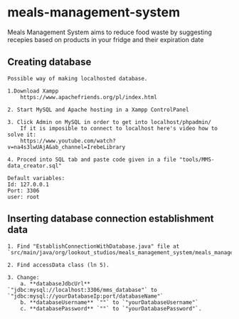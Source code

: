 # meals-management-system
Meals Management System aims to reduce food waste by suggesting recepies based on products in your fridge and their expiration date

## Creating database
    Possible way of making localhosted database.

    1.Download Xampp
	    https://www.apachefriends.org/pl/index.html

    2. Start MySQL and Apache hosting in a Xampp ControlPanel

    3. Click Admin on MySQL in order to get into localhost/phpadmin/
	    If it is imposible to connect to localhost here's video how to solve it:
	    https://www.youtube.com/watch?v=na4s3lwUAjA&ab_channel=IrebeLibrary

    4. Proced into SQL tab and paste code given in a file "tools/MMS-data_creator.sql"

    Default variables:
    Id: 127.0.0.1
    Port: 3306
    user: root

## Inserting database connection establishment data
    1. Find "EstablishConnectionWithDatabase.java" file at `src/main/java/org/lookout_studios/meals_management_system/meals_management_system`.

    2. Find accessData class (ln 5).

    3. Change:
        a. **databaseJdbcUrl** `"jdbc:mysql://localhost:3306/mms_database"` to `"jdbc:mysql://yourDatabaseIp:port/databaseName"`
        b. **databaseUsername** `""` to `"yourDatabaseUsername"`
        c. **databasePassword** `""` to `"yourDatabasePassword"`.